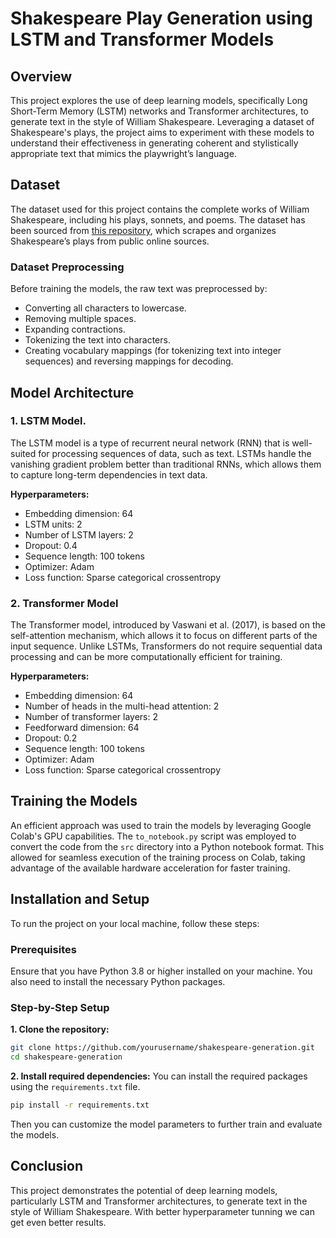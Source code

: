 # Shakespeare Play Generation using LSTM and Transformer Models

## Overview
This project explores the use of deep learning models, specifically Long Short-Term Memory (LSTM) networks and Transformer architectures, to generate text in the style of William Shakespeare. Leveraging a dataset of Shakespeare's plays, the project aims to experiment with these models to understand their effectiveness in generating coherent and stylistically appropriate text that mimics the playwright’s language.

## Dataset
The dataset used for this project contains the complete works of William Shakespeare, including his plays, sonnets, and poems. The dataset has been sourced from [this repository](https://github.com/ravexina/shakespeare-plays-dataset-scraper), which scrapes and organizes Shakespeare’s plays from public online sources.

### Dataset Preprocessing
Before training the models, the raw text was preprocessed by:
* Converting all characters to lowercase.
* Removing multiple spaces.
* Expanding contractions.
* Tokenizing the text into characters.
* Creating vocabulary mappings (for tokenizing text into integer sequences) and reversing mappings for decoding.

## Model Architecture

### 1. LSTM Model.
The LSTM model is a type of recurrent neural network (RNN) that is well-suited for processing sequences of data, such as text. LSTMs handle the vanishing gradient problem better than traditional RNNs, which allows them to capture long-term dependencies in text data.

**Hyperparameters:**

* Embedding dimension: 64
* LSTM units: 2
* Number of LSTM layers: 2
* Dropout: 0.4
* Sequence length: 100 tokens
* Optimizer: Adam
* Loss function: Sparse categorical crossentropy

### 2. Transformer Model
The Transformer model, introduced by Vaswani et al. (2017), is based on the self-attention mechanism, which allows it to focus on different parts of the input sequence. Unlike LSTMs, Transformers do not require sequential data processing and can be more computationally efficient for training.

**Hyperparameters:**

* Embedding dimension: 64
* Number of heads in the multi-head attention: 2
* Number of transformer layers: 2
* Feedforward dimension: 64
* Dropout: 0.2
* Sequence length: 100 tokens
* Optimizer: Adam
* Loss function: Sparse categorical crossentropy


## Training the Models
An efficient approach was used to train the models by leveraging Google Colab's GPU capabilities. The `to_notebook.py` script was employed to convert the code from the `src` directory into a Python notebook format. This allowed for seamless execution of the training process on Colab, taking advantage of the available hardware acceleration for faster training.

## Installation and Setup
To run the project on your local machine, follow these steps:
### Prerequisites
Ensure that you have Python 3.8 or higher installed on your machine. You also need to install the necessary Python packages.

### Step-by-Step Setup

**1. Clone the repository:**
```bash
git clone https://github.com/yourusername/shakespeare-generation.git
cd shakespeare-generation
```

**2. Install required dependencies:**
You can install the required packages using the `requirements.txt` file.
```bash
pip install -r requirements.txt
```

Then you can customize the model parameters to further train and evaluate the models.

## Conclusion
This project demonstrates the potential of deep learning models, particularly LSTM and Transformer architectures, to generate text in the style of William Shakespeare. With better hyperparameter tunning we can get even better results.
